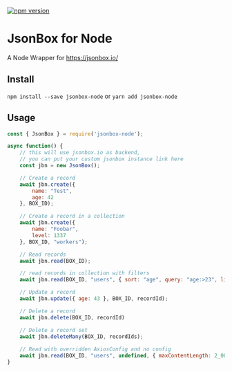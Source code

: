 [![npm version](https://badge.fury.io/js/jsonbox-node.svg)](https://badge.fury.io/js/jsonbox-node)

# JsonBox for Node

A Node Wrapper for https://jsonbox.io/ 

## Install

`npm install --save jsonbox-node` or `yarn add jsonbox-node`

## Usage

```javascript
const { JsonBox } = require('jsonbox-node');

async function() {
    // this will use jsonbox.io as backend,  
    // you can put your custom jsonbox instance link here 
    const jbn = new JsonBox(); 

    // Create a record
    await jbn.create({
        name: "Test",
        age: 42
    }, BOX_ID);

    // Create a record in a collection
    await jbn.create({
        name: "Foobar",
        level: 1337
    }, BOX_ID, "workers");

    // Read records
    await jbn.read(BOX_ID);

    // read records in collection with filters
    await jbn.read(BOX_ID, "users", { sort: "age", query: "age:>23", limit: 1, skip: 2 })

    // Update a record
    await jbn.update({ age: 43 }, BOX_ID, recordId);

    // Delete a record
    await jbn.delete(BOX_ID, recordId)

    // Delete a record set
    await jbn.deleteMany(BOX_ID, recordIds);
    
    // Read with overridden AxiosConfig and no config
    await jbn.read(BOX_ID, "users", undefined, { maxContentLength: 2_000 });
}
```
